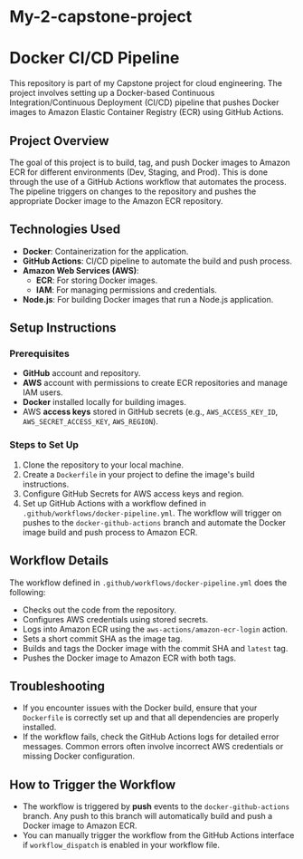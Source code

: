 # My-2-capstone-project
# Docker CI/CD Pipeline

This repository is part of my Capstone project for cloud engineering. The project involves setting up a Docker-based Continuous Integration/Continuous Deployment (CI/CD) pipeline that pushes Docker images to Amazon Elastic Container Registry (ECR) using GitHub Actions.

## Project Overview

The goal of this project is to build, tag, and push Docker images to Amazon ECR for different environments (Dev, Staging, and Prod). This is done through the use of a GitHub Actions workflow that automates the process. The pipeline triggers on changes to the repository and pushes the appropriate Docker image to the Amazon ECR repository.

## Technologies Used

- **Docker**: Containerization for the application.
- **GitHub Actions**: CI/CD pipeline to automate the build and push process.
- **Amazon Web Services (AWS)**:
  - **ECR**: For storing Docker images.
  - **IAM**: For managing permissions and credentials.
- **Node.js**: For building Docker images that run a Node.js application.

## Setup Instructions

### Prerequisites

- **GitHub** account and repository.
- **AWS** account with permissions to create ECR repositories and manage IAM users.
- **Docker** installed locally for building images.
- AWS **access keys** stored in GitHub secrets (e.g., `AWS_ACCESS_KEY_ID`, `AWS_SECRET_ACCESS_KEY`, `AWS_REGION`).

### Steps to Set Up

1. Clone the repository to your local machine.
2. Create a `Dockerfile` in your project to define the image's build instructions.
3. Configure GitHub Secrets for AWS access keys and region.
4. Set up GitHub Actions with a workflow defined in `.github/workflows/docker-pipeline.yml`. The workflow will trigger on pushes to the `docker-github-actions` branch and automate the Docker image build and push process to Amazon ECR.

## Workflow Details

The workflow defined in `.github/workflows/docker-pipeline.yml` does the following:

- Checks out the code from the repository.
- Configures AWS credentials using stored secrets.
- Logs into Amazon ECR using the `aws-actions/amazon-ecr-login` action.
- Sets a short commit SHA as the image tag.
- Builds and tags the Docker image with the commit SHA and `latest` tag.
- Pushes the Docker image to Amazon ECR with both tags.

## Troubleshooting

- If you encounter issues with the Docker build, ensure that your `Dockerfile` is correctly set up and that all dependencies are properly installed.
- If the workflow fails, check the GitHub Actions logs for detailed error messages. Common errors often involve incorrect AWS credentials or missing Docker configuration.

## How to Trigger the Workflow

- The workflow is triggered by **push** events to the `docker-github-actions` branch. Any push to this branch will automatically build and push a Docker image to Amazon ECR.
- You can manually trigger the workflow from the GitHub Actions interface if `workflow_dispatch` is enabled in your workflow file.
